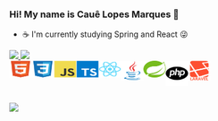 ### Hi! My name is Cauê Lopes Marques  👋

- :coffee: I'm currently studying Spring and React :stuck_out_tongue_winking_eye:

 <div>
  <a href="https://github.com/marquescauee">
  <img height="160em" src="https://github-readme-stats-sigma-five.vercel.app/api?username=marquescauee&show_icons=true&theme=dark&include_all_commits=true&count_private=true"/>
  <img height="160em" src="https://github-readme-stats-sigma-five.vercel.app/api/top-langs/?username=marquescauee&layout=compact&langs_count=5&theme=dark"/>
</div>
 
<div style="display: flex"><br>
  <img align="center" height="30" width="40" src="https://raw.githubusercontent.com/devicons/devicon/master/icons/html5/html5-original.svg">
  <img align="center" height="30" width="40" src="https://raw.githubusercontent.com/devicons/devicon/master/icons/css3/css3-original.svg">
  <img align="center" height="30" width="40" src="https://raw.githubusercontent.com/devicons/devicon/master/icons/javascript/javascript-original.svg">
 <img align="center" height="30" width="40" src="https://raw.githubusercontent.com/devicons/devicon/1119b9f84c0290e0f0b38982099a2bd027a48bf1/icons/typescript/typescript-original.svg">
  <img align="center" height="30" width="40" src="https://raw.githubusercontent.com/devicons/devicon/master/icons/react/react-original.svg">
  <img align="center" height="35" width="40" src="https://github.com/devicons/devicon/blob/master/icons/java/java-original.svg">
  <img align="center" height="30" width="40" src="https://raw.githubusercontent.com/devicons/devicon/master/icons/spring/spring-original.svg">
  <img align="center" height="45" width=40" src="https://raw.githubusercontent.com/devicons/devicon/master/icons/php/php-plain.svg">
  <img align="center" height="35" width="40" src="https://raw.githubusercontent.com/devicons/devicon/master/icons/laravel/laravel-plain-wordmark.svg">
                                                                                                                                                     
</div>                                                                                                                             
                                                                                                                               
  
##
  
<div>
  <a href="https://www.linkedin.com/in/marquescauee/" target="_blank"><img src="https://img.shields.io/badge/-LinkedIn-%230077B5?style=for-the-badge&logo=linkedin&logoColor=white" target="_blank"></a> 
</div>


